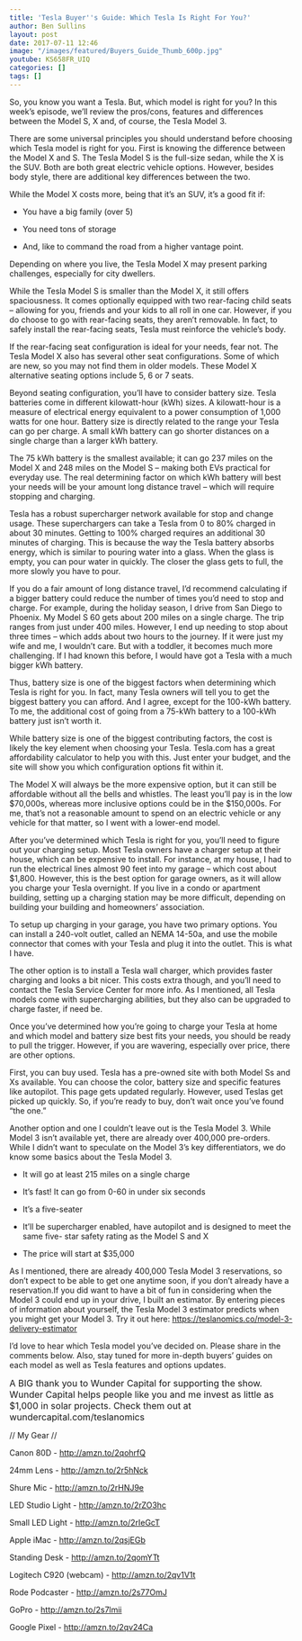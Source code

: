 ```yaml
---
title: 'Tesla Buyer''s Guide: Which Tesla Is Right For You?'
author: Ben Sullins
layout: post
date: 2017-07-11 12:46
image: "/images/featured/Buyers_Guide_Thumb_600p.jpg"
youtube: KS658FR_UIQ
categories: []
tags: []
---
```



So, you know you want a Tesla. But, which model is right for you? In this week’s episode, we’ll review the pros/cons, features and differences between the Model S, X and, of course, the Tesla Model 3.

There are some universal principles you should understand before choosing which Tesla model is right for you. First is knowing the difference between the Model X and S. The Tesla Model S is the full-size sedan, while the X is the SUV. Both are both great electric vehicle options. However, besides body style, there are additional key differences between the two.

While the Model X costs more, being that it’s an SUV, it’s a good fit if:

- You have a big family (over 5)

- You need tons of storage

- And, like to command the road from a higher vantage point.

Depending on where you live, the Tesla Model X may present parking challenges, especially for city dwellers.

While the Tesla Model S is smaller than the Model X, it still offers spaciousness. It comes optionally equipped with two rear-facing child seats – allowing for you, friends and your kids to all roll in one car. However, if you do choose to go with rear-facing seats, they aren’t removable. In fact, to safely install the rear-facing seats, Tesla must reinforce the vehicle’s body.

If the rear-facing seat configuration is ideal for your needs, fear not. The Tesla Model X also has several other seat configurations. Some of which are new, so you may not find them in older models. These Model X alternative seating options include 5, 6 or 7 seats.

Beyond seating configuration, you’ll have to consider battery size. Tesla batteries come in different kilowatt-hour (kWh) sizes. A kilowatt-hour is a measure of electrical energy equivalent to a power consumption of 1,000 watts for one hour. Battery size is directly related to the range your Tesla can go per charge. A small kWh battery can go shorter distances on a single charge than a larger kWh battery.

The 75 kWh battery is the smallest available; it can go 237 miles on the Model X and 248 miles on the Model S – making both EVs practical for everyday use. The real determining factor on which kWh battery will best your needs will be your amount long distance travel – which will require stopping and charging.

Tesla has a robust supercharger network available for stop and change usage. These superchargers can take a Tesla from 0 to 80% charged in about 30 minutes. Getting to 100% charged requires an additional 30 minutes of charging. This is because the way the Tesla battery absorbs energy, which is similar to pouring water into a glass. When the glass is empty, you can pour water in quickly. The closer the glass gets to full, the more slowly you have to pour.

If you do a fair amount of long distance travel, I’d recommend calculating if a bigger battery could reduce the number of times you’d need to stop and charge. For example, during the holiday season, I drive from San Diego to Phoenix. My Model S 60 gets about 200 miles on a single charge. The trip ranges from just under 400 miles. However, I end up needing to stop about three times – which adds about two hours to the journey. If it were just my wife and me, I wouldn’t care. But with a toddler, it becomes much more challenging. If I had known this before, I would have got a Tesla with a much bigger kWh battery.

Thus, battery size is one of the biggest factors when determining which Tesla is right for you. In fact, many Tesla owners will tell you to get the biggest battery you can afford. And I agree, except for the 100-kWh battery. To me, the additional cost of going from a 75-kWh battery to a 100-kWh battery just isn’t worth it.

While battery size is one of the biggest contributing factors, the cost is likely the key element when choosing your Tesla. Tesla.com has a great affordability calculator to help you with this. Just enter your budget, and the site will show you which configuration options fit within it.

The Model X will always be the more expensive option, but it can still be affordable without all the bells and whistles. The least you’ll pay is in the low $70,000s, whereas more inclusive options could be in the $150,000s. For me, that’s not a reasonable amount to spend on an electric vehicle or any vehicle for that matter, so I went with a lower-end model.

After you’ve determined which Tesla is right for you, you’ll need to figure out your charging setup. Most Tesla owners have a charger setup at their house, which can be expensive to install. For instance, at my house, I had to run the electrical lines almost 90 feet into my garage – which cost about $1,800. However, this is the best option for garage owners, as it will allow you charge your Tesla overnight. If you live in a condo or apartment building, setting up a charging station may be more difficult, depending on building your building and homeowners’ association.

To setup up charging in your garage, you have two primary options. You can install a 240-volt outlet, called an NEMA 14-50a, and use the mobile connector that comes with your Tesla and plug it into the outlet. This is what I have.

The other option is to install a Tesla wall charger, which provides faster charging and looks a bit nicer. This costs extra though, and you’ll need to contact the Tesla Service Center for more info. As I mentioned, all Tesla models come with supercharging abilities, but they also can be upgraded to charge faster, if need be.

Once you’ve determined how you’re going to charge your Tesla at home and which model and battery size best fits your needs, you should be ready to pull the trigger. However, if you are wavering, especially over price, there are other options.

First, you can buy used. Tesla has a pre-owned site with both Model Ss and Xs available. You can choose the color, battery size and specific features like autopilot. This page gets updated regularly. However, used Teslas get picked up quickly. So, if you’re ready to buy, don’t wait once you’ve found “the one.”

Another option and one I couldn’t leave out is the Tesla Model 3. While Model 3 isn’t available yet, there are already over 400,000 pre-orders. While I didn’t want to speculate on the Model 3’s key differentiators, we do know some basics about the Tesla Model 3.

- It will go at least 215 miles on a single charge

- It’s fast! It can go from 0-60 in under six seconds

- It’s a five-seater

- It’ll be supercharger enabled, have autopilot and is designed to meet the same five- star safety rating as the Model S and X

- The price will start at $35,000

As I mentioned, there are already 400,000 Tesla Model 3 reservations, so don’t expect to be able to get one anytime soon, if you don’t already have a reservation.If you did want to have a bit of fun in considering when the Model 3 could end up in your drive, I built an estimator. By entering pieces of information about yourself, the Tesla Model 3 estimator predicts when you might get your Model 3. Try it out here: https://teslanomics.co/model-3-delivery-estimator

I’d love to hear which Tesla model you’ve decided on. Please share in the comments below. Also, stay tuned for more in-depth buyers’ guides on each model as well as Tesla features and options updates.

<span style="font-size: 1rem;">A BIG thank you to Wunder Capital for supporting the show. Wunder Capital helps people like you and me invest as little as $1,000 in solar projects. Check them out at wundercapital.com/teslanomics</span>

// My Gear //

Canon 80D - http://amzn.to/2qohrfQ

24mm Lens - http://amzn.to/2r5hNck

Shure Mic - http://amzn.to/2rHNJ9e

LED Studio Light - http://amzn.to/2rZO3hc

Small LED Light - http://amzn.to/2rIeGcT

Apple iMac - http://amzn.to/2qsjEGb

Standing Desk - http://amzn.to/2qomYTt

Logitech C920 (webcam) - http://amzn.to/2qv1V1t

Rode Podcaster - http://amzn.to/2s77OmJ

GoPro - http://amzn.to/2s7lmii

Google Pixel - http://amzn.to/2qv24Ca